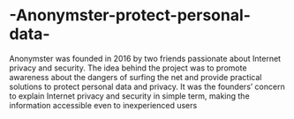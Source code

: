# -Anonymster-protect-personal-data-
Anonymster was founded in 2016 by two friends passionate about Internet privacy and security. The idea behind the project was to promote awareness about the dangers of surfing the net and provide practical solutions to protect personal data and privacy. It was the founders’ concern to explain Internet privacy and security in simple term, making the information accessible even to inexperienced users 
